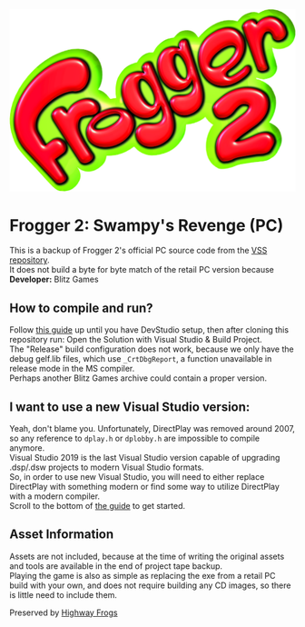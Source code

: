 ![Frogger 2 Logo](/_repo/Frogger2Logo.png)
# Frogger 2: Swampy's Revenge (PC)  
This is a backup of Frogger 2's official PC source code from the [VSS repository](https://github.com/HighwayFrogs/frogger2-vss).  
It does not build a byte for byte match of the retail PC version because 
**Developer:** Blitz Games  

## How to compile and run?  
Follow [this guide](/SETUP.MD) up until you have DevStudio setup, then after cloning this repository run:
Open the Solution with Visual Studio & Build Project.  
The "Release" build configuration does not work, because we only have the debug gelf.lib files, which use `_CrtDbgReport`, a function unavailable in release mode in the MS compiler.  
Perhaps another Blitz Games archive could contain a proper version.  

## I want to use a new Visual Studio version:
Yeah, don't blame you. Unfortunately, DirectPlay was removed around 2007, so any reference to `dplay.h` or `dplobby.h` are impossible to compile anymore.  
Visual Studio 2019 is the last Visual Studio version capable of upgrading .dsp/.dsw projects to modern Visual Studio formats.  
So, in order to use new Visual Studio, you will need to either replace DirectPlay with something modern or find some way to utilize DirectPlay with a modern compiler.  
Scroll to the bottom of [the guide](/SETUP.MD) to get started.  

## Asset Information
Assets are not included, because at the time of writing the original assets and tools are available in the end of project tape backup.  
Playing the game is also as simple as replacing the exe from a retail PC build with your own, and does not require building any CD images, so there is little need to include them.  

Preserved by [Highway Frogs](https://highwayfrogs.net/)